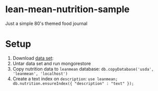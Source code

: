 lean-mean-nutrition-sample
==========================

Just a simple 80's themed food journal

Setup
=====

1) Download [data set](https://s3.amazonaws.com/valeri.karpov.mongodb/usda.nutrition.tgz): 
2) Untar data set and run mongorestore
3) Copy nutrition data to `leanmean` database: `db.copyDatabase('usda', 'leanmean', 'localhost')`
4) Create a text index on `description`: `use leanmean; db.nutrition.ensureIndex({ "description" : "text" });`
